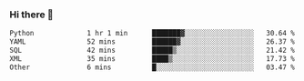 ### Hi there 👋

<!--START_SECTION:waka-->

```txt
Python             1 hr 1 min      ███████▓░░░░░░░░░░░░░░░░░   30.64 %
YAML               52 mins         ██████▓░░░░░░░░░░░░░░░░░░   26.37 %
SQL                42 mins         █████▒░░░░░░░░░░░░░░░░░░░   21.42 %
XML                35 mins         ████▒░░░░░░░░░░░░░░░░░░░░   17.73 %
Other              6 mins          █░░░░░░░░░░░░░░░░░░░░░░░░   03.47 %
```

<!--END_SECTION:waka-->

<!--
**Jonas-VanHaeken/Jonas-VanHaeken** is a ✨ _special_ ✨ repository because its `README.md` (this file) appears on your GitHub profile.

Here are some ideas to get you started:

- 🔭 I’m currently working on ...
- 🌱 I’m currently learning ...
- 👯 I’m looking to collaborate on ...
- 🤔 I’m looking for help with ...
- 💬 Ask me about ...
- 📫 How to reach me: ...
- 😄 Pronouns: ...
- ⚡ Fun fact: ...
-->

